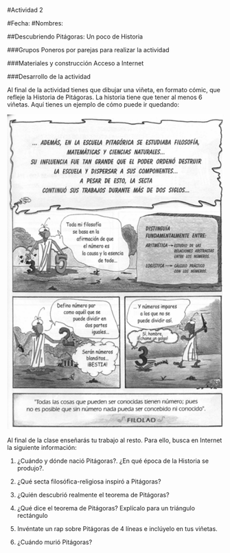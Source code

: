 #Actividad 2

#Fecha:
#Nombres:

##Descubriendo Pitágoras: Un poco de Historia

###Grupos
Poneros por parejas para realizar la actividad

###Materiales y construcción
Acceso a Internet

###Desarrollo de la actividad

Al final de la actividad tienes que dibujar una viñeta, en formato cómic, que refleje la Historia de Pitágoras. La historia tiene que tener al menos 6 viñetas. Aquí tienes un ejemplo de cómo puede ir quedando:

<img src="./historia_pitagoras.png" width="800px">

Al final de la clase enseñarás tu trabajo al resto. Para ello, busca en Internet la siguiente información:

1. ¿Cuándo y dónde nació Pitágoras?. ¿En qué época de la Historia se produjo?.

1. ¿Qué secta filosófica-religiosa inspiró a Pitágoras?

1. ¿Quién descubrió realmente el teorema de Pitágoras?

1. ¿Qué dice el teorema de Pitágoras? Explícalo para un triángulo rectángulo

1. Invéntate un rap sobre Pitágoras de 4 líneas e inclúyelo en tus viñetas.

1. ¿Cuándo murió Pitágoras?

